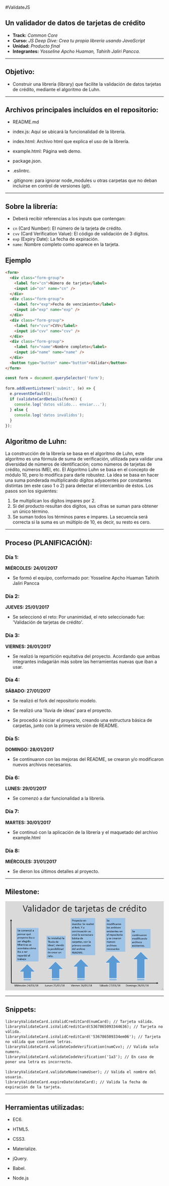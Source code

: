 #ValidateJS

## Un validador de datos de tarjetas de crédito

* **Track:** _Common Core_
* **Curso:** _JS Deep Dive: Crea tu propia librería usando JavaScript_
* **Unidad:** _Producto final_
* **Integrantes:** _Yosseline Apcho Huaman, Tahirih Jaliri Pancca._

***

## Objetivo:

- Construir una librería (library) que facilite la validación de datos tarjetas de crédito, mediante el algoritmo de Luhn.

***

## Archivos principales incluídos en el repositorio:

* README.md

* index.js: Aquí se ubicará la funcionalidad de la librería.

* index.html: Archivo html que explica el uso de la librería.

* example.html: Página web demo.

* package.json.

* .eslintrc.

* .gitignore: para ignorar node_modules u otras carpetas que no deban incluirse en control de versiones (git).

***

## Sobre la librería:

- Deberá recibir referencias a los inputs que contengan:

* `cn` (Card Number): El número de la tarjeta de crédito.
* `cvv` (Card Verification Value): El código de validación de 3 dígitos.
* `exp` (Expiry Date): La fecha de expiración.
* `name`: Nombre completo como aparece en la tarjeta.

## Ejemplo

```html
<form>
  <div class="form-group">
    <label for="cn">Número de tarjeta</label>
    <input id="cn" name="cn" />
  </div>
  <div class="form-group">
    <label for="exp">Fecha de vencimiento</label>
    <input id="exp" name="exp" />
  </div>
  <div class="form-group">
    <label for="cvv">CVV</label>
    <input id="cvv" name="cvv" />
  </div>
  <div class="form-group">
    <label for="name">Nombre completo</label>
    <input id="name" name="name" />
  </div>
  <button type="button" name="button">Validar</button>
</form>
```

```js
const form = document.querySelector('form');

form.addEventListener('submit', (e) => {
  e.preventDefault();
  if (validateCardDetails(form)) {
    console.log('datos válido... enviar...');
  } else {
    console.log('datos inválidos');
  }
});
```

## Algoritmo de Luhn:

La construcción de la librería se basa en el algoritmo de Luhn, este algoritmo es una fórmula de suma de verificación, utilizada para validar una diversidad de números de identificación; como números de tarjetas de crédito, números IMEI, etc.
El Algoritmo Luhn se basa en el concepto de módulo 10, pero lo modifica para darle robustez. La idea se basa en hacer una suma ponderada multiplicando dígitos adyacentes por constantes distintas (en este caso 1 o 2) para detectar el intercambio de éstos. Los pasos son los siguientes:

  1. Se multiplican los dígitos impares por 2.
  2. Si del producto resultan dos dígitos, sus cifras se suman para obtener un único término.
  3. Se suman todos los términos pares e impares.
  La secuencia será correcta si la suma es un múltiplo de 10, es decir, su resto es cero.

***

## Proceso (PLANIFICACIÓN):

### Día 1:

**MIÉRCOLES: 24/01/2017**

- Se formó el equipo, conformado por:
  Yosseline Apcho Huaman
  Tahirih Jaliri Pancca

### Día 2:

**JUEVES: 25/01/2017**

- Se seleccionó el reto:
  Por unanimidad, el reto seleccionado fue: 'Validación de tarjetas de crédito'.

### Día 3:

**VIERNES: 26/01/2017**

- Se realizó la repartición equitativa del proyecto. Acordando que ambas integrantes indagarián más sobre las herramientas nuevas que iban a usar.

### Día 4:

**SÁBADO: 27/01/2017**

- Se realizó el fork del repositorio modelo.

- Se realizó una 'lluvia de ideas' para el proyecto.

- Se procedió a iniciar el proyecto, creando una estructura básica de carpetas, junto con la primera versión de README.

### Día 5:

**DOMINGO: 28/01/2017**

- Se continuaron con las mejoras del README, se crearon y/o modificaron nuevos archivos necesarios.

### Día 6:

**LUNES: 29/01/2017**

- Se comenzó a dar funcionalidad a la librería.

### Día 7:

**MARTES: 30/01/2017**

- Se continuó con la aplicación de la librería y el maquetado del archivo example.html

### Día 8:

**MIÉRCOLES: 31/01/2017**

- Se dieron los últimos detalles al proyecto.

***

## Milestone:

![Milestone](public/assets/docs/milestone.png)

***

## Snippets:

```
libraryValidateCard.isValidCreditCard(numCard); // Tarjeta válida.
libraryValidateCard.isValidCreditCard(5367865093344636); // Tarjeta no válida.
libraryValidateCard.isValidCreditCard('536786509334em06'); // Tarjeta no válida que contiene letras.
libraryValidateCard.validateCodeVerification(numCvv); // Valida solo numero.
libraryValidateCard.validateCodeVerification('1a3'); // En caso de poner una letra es incorrecto.

libraryValidateCard.validateName(nameUser); // Valida el nombre del usuario.
libraryValidateCard.expireDate(dateCard); // Valida la fecha de expiración de la tarjeta.

```

***

## Herramientas utilizadas:

- EC6.

- HTML5.

- CSS3.

- Materialize.

- jQuery.

- Babel.

- Node.js
